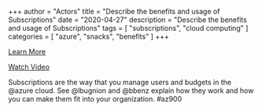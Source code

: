 +++
author = "Actors"
title = "Describe the benefits and usage of Subscriptions"
date = "2020-04-27"
description = "Describe the benefits and usage of Subscriptions"
tags = [
    "subscriptions",
    "cloud computing"
]
categories = [
    "azure",
    "snacks",
    "benefits"
]
+++

[Learn More](https://docs.microsoft.com/learn/modules/principles-cloud-computing/3c-capex-vs-opex?WT.mc_id=snackable-social-cxa)

[Watch Video](https://twitter.com/i/status/1258411264532901892)

Subscriptions are the way that you manage users and budgets in the @azure cloud.  See @lbugnion and @bbenz explain how they work and how you can make them fit into your organization. #az900